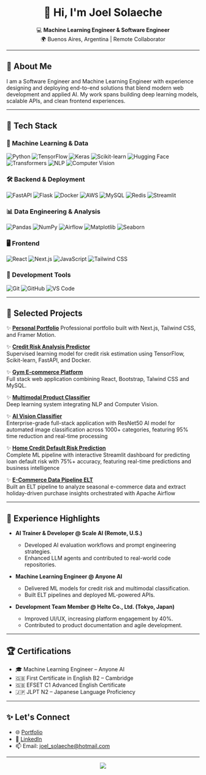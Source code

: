 <h1 align="center">👋 Hi, I'm Joel Solaeche</h1>

<p align="center">
  💻 <strong>Machine Learning Engineer & Software Engineer</strong><br>
  🌍 Buenos Aires, Argentina | Remote Collaborator
</p>

---

## 🧠 About Me
I am a Software Engineer and Machine Learning Engineer with experience designing and deploying end-to-end solutions that blend modern web development and applied AI. My work spans building deep learning models, scalable APIs, and clean frontend experiences.

---

## 🚀 Tech Stack

### 🤖 Machine Learning & Data
![Python](https://img.shields.io/badge/-Python-3776AB?logo=python&logoColor=white)
![TensorFlow](https://img.shields.io/badge/-TensorFlow-FF6F00?logo=tensorflow&logoColor=white)
![Keras](https://img.shields.io/badge/-Keras-D00000?logo=keras&logoColor=white)
![Scikit-learn](https://img.shields.io/badge/-Scikit--learn-F7931E?logo=scikit-learn&logoColor=white)
![Hugging Face](https://img.shields.io/badge/-HuggingFace-FFCA00?logo=huggingface&logoColor=black)
![Transformers](https://img.shields.io/badge/-Transformers-0052CC?logo=apache-spark&logoColor=white)
![NLP](https://img.shields.io/badge/-NLP-4B0082)
![Computer Vision](https://img.shields.io/badge/-Computer%20Vision-8A2BE2)

### 🛠️ Backend & Deployment
![FastAPI](https://img.shields.io/badge/-FastAPI-009688?logo=fastapi&logoColor=white)
![Flask](https://img.shields.io/badge/-Flask-000000?logo=flask&logoColor=white)
![Docker](https://img.shields.io/badge/-Docker-2496ED?logo=docker&logoColor=white)
![AWS](https://img.shields.io/badge/-AWS-FF9900?logo=amazonaws&logoColor=white)
![MySQL](https://img.shields.io/badge/-MySQL-4479A1?logo=mysql&logoColor=white)
![Redis](https://img.shields.io/badge/-Redis-DC382D?logo=redis&logoColor=white)
![Streamlit](https://img.shields.io/badge/-Streamlit-FF4B4B?logo=streamlit&logoColor=white)

### 📊 Data Engineering & Analysis
![Pandas](https://img.shields.io/badge/-Pandas-150458?logo=pandas&logoColor=white)
![NumPy](https://img.shields.io/badge/-NumPy-013243?logo=numpy&logoColor=white)
![Airflow](https://img.shields.io/badge/-Airflow-017CEE?logo=apache-airflow&logoColor=white)
![Matplotlib](https://img.shields.io/badge/-Matplotlib-11557C)
![Seaborn](https://img.shields.io/badge/-Seaborn-69B3A2)

### 🖥️ Frontend
![React](https://img.shields.io/badge/-React-61DAFB?logo=react&logoColor=white)
![Next.js](https://img.shields.io/badge/-Next.js-000000?logo=next.js)
![JavaScript](https://img.shields.io/badge/-JavaScript-F7DF1E?logo=javascript&logoColor=black)
![Tailwind CSS](https://img.shields.io/badge/-Tailwind-38B2AC?logo=tailwindcss&logoColor=white)

### 🔧 Development Tools
![Git](https://img.shields.io/badge/-Git-F05032?logo=git&logoColor=white)
![GitHub](https://img.shields.io/badge/-GitHub-181717?logo=github&logoColor=white)
![VS Code](https://img.shields.io/badge/-VSCode-007ACC?logo=visual-studio-code&logoColor=white)

---

## 🌟 Selected Projects

✨ **[Personal Portfolio](https://my-portfolio-joel-eight.vercel.app/)**
Professional portfolio built with Next.js, Tailwind CSS, and Framer Motion.

✨ **[Credit Risk Analysis Predictor](https://github.com/joelsolaeche/credit-risk-app)**  
Supervised learning model for credit risk estimation using TensorFlow, Scikit-learn, FastAPI, and Docker.

✨ **[Gym E-commerce Platform](https://github.com/joelsolaeche/E-commerce_gym_powerKi)**  
Full stack web application combining React, Bootstrap, Talwind CSS and MySQL.

✨ **[Multimodal Product Classifier](https://github.com/joelsolaeche/Multimodal_E-commerce_Product_Classification_System)**  
Deep learning system integrating NLP and Computer Vision.

✨ **[AI Vision Classifier](https://github.com/joelsolaeche/ai_classifier)**                                                                               
Enterprise-grade full-stack application with ResNet50 AI model for automated image classification across 1000+ categories, featuring 95% time reduction and real-time processing

✨ **[Home Credit Default Risk Prediction](https://github.com/joelsolaeche/home_credit_pipeline)**                                                                 
Complete ML pipeline with interactive Streamlit dashboard for predicting loan default risk with 75%+ accuracy, featuring real-time predictions and business intelligence

✨ **[E-Commerce Data Pipeline ELT](https://github.com/joelsolaeche/E-Commerce-Data-Pipeline-ELT)**                                                                
Built an ELT pipeline to analyze seasonal e-commerce data and extract holiday-driven purchase insights orchestrated with Apache Airflow

---

## 💼 Experience Highlights

- **AI Trainer & Developer @ Scale AI (Remote, U.S.)**
  - Developed AI evaluation workflows and prompt engineering strategies.
  - Enhanced LLM agents and contributed to real-world code repositories.

- **Machine Learning Engineer @ Anyone AI**
  - Delivered ML models for credit risk and multimodal classification.
  - Built ELT pipelines and deployed ML-powered APIs.

- **Development Team Member @ Helte Co., Ltd. (Tokyo, Japan)**
  - Improved UI/UX, increasing platform engagement by 40%.
  - Contributed to product documentation and agile development.

---

## 🏆 Certifications
- 🎓 Machine Learning Engineer – Anyone AI
- 🇬🇧 First Certificate in English B2 – Cambridge
- 🇬🇧 EFSET C1 Advanced English Certificate
- 🇯🇵 JLPT N2 – Japanese Language Proficiency

---

## ✨ Let's Connect
- 🌐 [Portfolio](https://my-portfolio-joel-eight.vercel.app/)
- 💼 [LinkedIn](https://linkedin.com/in/joelsolaeche)
- 📫 Email: joel_solaeche@hotmail.com

---

<p align="center">
  <img src="https://capsule-render.vercel.app/api?type=waving&color=0:38B2AC,100:000000&height=120&section=footer"/>
</p>
